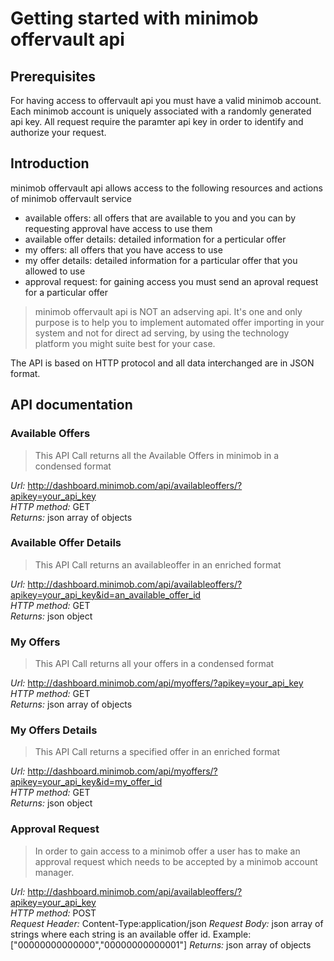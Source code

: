 # Getting started with minimob offervault api

## Prerequisites 
For having access to offervault api you must have a valid minimob account. Each minimob account is uniquely associated with a randomly generated api key. All request require the paramter api key in order to identify and authorize your request.

## Introduction
minimob offervault api allows access to the following resources and actions of minimob offervault service
* available offers: all offers that are available to you and you can by requesting approval have access to use them
* available offer details: detailed information for a perticular offer
* my offers: all offers that you have access to use 
* my offer details: detailed information for a particular offer that you allowed to use
* approval request: for gaining access you must send an aproval request for a particular offer

>minimob offervault api is NOT an adserving api. It's one and only purpose is to help you to implement automated offer importing in your system and not for direct ad serving, by using the technology platform you might suite best for your case.

The API is based on HTTP protocol and all data interchanged are in JSON format.

## API documentation
### Available Offers
>This API Call returns all the Available Offers in minimob in a condensed format

*Url:* <http://dashboard.minimob.com/api/availableoffers/?apikey=your_api_key>  
*HTTP method:* GET  
*Returns:* json array of objects  

### Available Offer Details
>This API Call returns an availableoffer in an enriched format

*Url:* <http://dashboard.minimob.com/api/availableoffers/?apikey=your_api_key&id=an_available_offer_id>  
*HTTP method:* GET  
*Returns:* json object


### My Offers
>This API Call returns all your offers in a condensed format

*Url:* <http://dashboard.minimob.com/api/myoffers/?apikey=your_api_key>  
*HTTP method:* GET  
*Returns:* json array of objects  

### My Offers Details
>This API Call returns a specified offer in an enriched format

*Url:* <http://dashboard.minimob.com/api/myoffers/?apikey=your_api_key&id=my_offer_id>  
*HTTP method:* GET  
*Returns:* json object

### Approval Request
>In order to gain access to a minimob offer a user has to make an approval request which needs to be accepted by a minimob account manager.

*Url:* <http://dashboard.minimob.com/api/availableoffers/?apikey=your_api_key>  
*HTTP method:* POST  
*Request Header:* Content-Type:application/json
*Request Body:* json array of strings where each string is an available offer id. Example: ["00000000000000","00000000000001"]
*Returns:* json array of objects 
